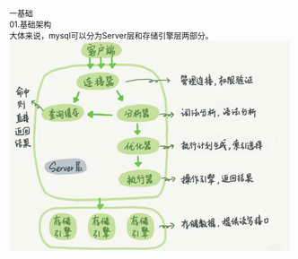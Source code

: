 一基础  
01.基础架构  
    大体来说，mysql可以分为Server层和存储引擎层两部分。  
![image](https://github.com/wangtengxu/database/blob/master/WechatIMG180_meitu_1.jpg)

